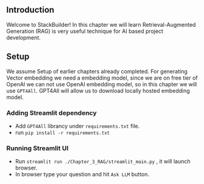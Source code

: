 ## Introduction

Welcome to StackBuilder! 
In this chapter we will learn Retrieval-Augmented Generation (RAG) is very useful technique for AI based project development.

## Setup
We assume Setup of earlier chapters already completed.
For generating Vector embedding we need a embedding model, since we are on free tier of OpenAI we can not use OpenAI embedding model, so in this chapter we will use `GPT4All`.
GPT4All will allow us to download locally hosted embedding model.

### Adding Streamlit dependency
- Add `GPT4All` librancy under `requirements.txt` file.
- run `pip install -r requirements.txt`

### Running Streamlit UI
- Run `streamlit run ./Chapter_3_RAG/streamlit_main.py` , it will launch browser.
- In browser type your question and hit `Ask LLM` button.
